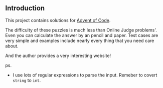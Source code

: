 ## Introduction

This project contains solutions for [Advent of Code](http://adventofcode.com/).

The difficulty of these puzzles is much less than Online Judge problems'. Even you can calculate the answer by an pencil and paper. Test cases are very simple and examples include nearly every thing that you need care about.

And the author provides a very interesting website!

ps.  
- I use lots of regular expressions to parse the input. Remeber to covert `string` to `int`.